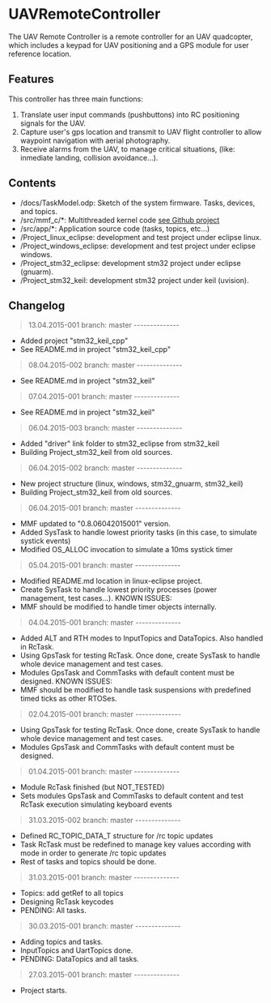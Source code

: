 # UAVRemoteController
The UAV Remote Controller is a remote controller for an UAV quadcopter, which includes a keypad for UAV positioning and a GPS module for
user reference location.

## Features
This controller has three main functions:

1. Translate user input commands (pushbuttons) into RC positioning signals for the UAV.
2. Capture user's gps location and transmit to UAV flight controller to allow waypoint navigation with aerial photography.
3. Receive alarms from the UAV, to manage critical situations, (like: inmediate landing, collision avoidance...).

## Contents
- /docs/TaskModel.odp: Sketch of the system firmware. Tasks, devices, and topics.
- /src/mmf_c/*: Multithreaded kernel code [see Github project](https://github.com/raulMrello/MMF_C)
- /src/app/*: Application source code (tasks, topics, etc...)
- /Project_linux_eclipse: development and test project under eclipse linux.
- /Project_windows_eclipse: development and test project under eclipse windows.
- /Project_stm32_eclipse: development stm32 project under eclipse (gnuarm).
- /Project_stm32_keil: development stm32 project under keil (uvision).

## Changelog

> 13.04.2015-001 branch: master --------------
 - Added project "stm32_keil_cpp"
 - See README.md in project "stm32_keil_cpp"
 
> 08.04.2015-002 branch: master --------------
 - See README.md in project "stm32_keil"
 
> 07.04.2015-001 branch: master --------------
 - See README.md in project "stm32_keil"

> 06.04.2015-003 branch: master --------------
 - Added "driver" link folder to stm32_eclipse from stm32_keil
 - Building Project_stm32_keil from old sources.

> 06.04.2015-002 branch: master --------------
 - New project structure (linux, windows, stm32_gnuarm, stm32_keil)
 - Building Project_stm32_keil from old sources.

> 06.04.2015-001 branch: master --------------
 - MMF updated to "0.8.06042015001" version.
 - Added SysTask to handle lowest priority tasks (in this case, to simulate systick events)
 - Modified OS_ALLOC invocation to simulate a 10ms systick timer

> 05.04.2015-001 branch: master --------------
 - Modified README.md location in linux-eclipse project.
 - Create SysTask to handle lowest priority processes (power management, test cases...).
 KNOWN ISSUES:
 - MMF should be modified to handle timer objects internally.

> 04.04.2015-001 branch: master --------------
 - Added ALT and RTH modes to InputTopics and DataTopics. Also handled in RcTask.
 - Using GpsTask for testing RcTask. Once done, create SysTask to handle whole device management and test cases.
 - Modules GpsTask and CommTasks with default content must be designed.
 KNOWN ISSUES:
 - MMF should be modified to handle task suspensions with predefined timed ticks as other RTOSes.

> 02.04.2015-001 branch: master --------------
 - Using GpsTask for testing RcTask. Once done, create SysTask to handle whole device management and test cases.
 - Modules GpsTask and CommTasks with default content must be designed.

> 01.04.2015-001 branch: master --------------
 - Module RcTask finished (but NOT_TESTED)
 - Sets modules GpsTask and CommTasks to default content and test RcTask execution simulating keyboard events

> 31.03.2015-002 branch: master --------------
 - Defined RC_TOPIC_DATA_T structure for /rc topic updates
 - Task RcTask must be redefined to manage key values according with mode in order to generate /rc topic updates
 - Rest of tasks and topics should be done.

> 31.03.2015-001 branch: master --------------
 - Topics: add getRef to all topics
 - Designing RcTask keycodes
 - PENDING: All tasks.

> 30.03.2015-001 branch: master --------------
 - Adding topics and tasks.
 - InputTopics and UartTopics done.
 - PENDING: DataTopics and all tasks.

> 27.03.2015-001 branch: master --------------
 - Project starts.



